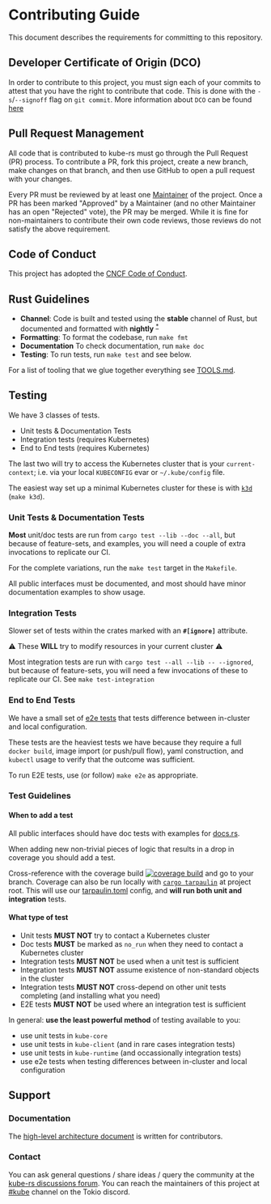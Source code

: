 <!--GENERATED FROM https://github.com/kube-rs/kube-rs/blob/master/CONTRIBUTING.md - CHANGES MUST BE MADE THERE -->
# Contributing Guide

This document describes the requirements for committing to this repository.

## Developer Certificate of Origin (DCO)

In order to contribute to this project, you must sign each of your commits to attest that you have the right to contribute that code.
This is done with the `-s`/`--signoff` flag on `git commit`.
More information about `DCO` can be found [here](https://developercertificate.org/)

## Pull Request Management

All code that is contributed to kube-rs must go through the Pull Request (PR) process.
To contribute a PR, fork this project, create a new branch, make changes on that branch, and then use GitHub to open a pull request with your changes.

Every PR must be reviewed by at least one [Maintainer](./maintainers.md) of the project.
Once a PR has been marked "Approved" by a Maintainer (and no other Maintainer has an open "Rejected" vote), the PR may be merged.
While it is fine for non-maintainers to contribute their own code reviews, those reviews do not satisfy the above requirement.

## Code of Conduct

This project has adopted the [CNCF Code of
Conduct](https://github.com/cncf/foundation/blob/master/code-of-conduct.md).

## Rust Guidelines

- **Channel**: Code is built and tested using the **stable** channel of Rust, but documented and formatted with **nightly** <sup>[*](https://github.com/kube-rs/kube-rs/issues/707)</sup>
- **Formatting**: To format the codebase, run `make fmt`
- **Documentation** To check documentation, run `make doc`
- **Testing**: To run tests, run `make test` and see below.

For a list of tooling that we glue together everything see [TOOLS.md](https://kube.rs/tools/).

## Testing

We have 3 classes of tests.

- Unit tests & Documentation Tests
- Integration tests (requires Kubernetes)
- End to End tests (requires Kubernetes)

The last two will try to access the Kubernetes cluster that is your `current-context`; i.e. via your local `KUBECONFIG` evar or `~/.kube/config` file.

The easiest way set up a minimal Kubernetes cluster for these is with [`k3d`](https://k3d.io/) (`make k3d`).

### Unit Tests & Documentation Tests

**Most** unit/doc tests are run from `cargo test --lib --doc --all`, but because of feature-sets, and examples, you will need a couple of extra invocations to replicate our CI.

For the complete variations, run the `make test` target in the `Makefile`.

All public interfaces must be documented, and most should have minor documentation examples to show usage.

### Integration Tests

Slower set of tests within the crates marked with an **`#[ignore]`** attribute.

:warning: These  **WILL** try to modify resources in your current cluster :warning:

Most integration tests are run with `cargo test --all --lib -- --ignored`, but because of feature-sets, you will need a few invocations of these to replicate our CI. See `make test-integration`

### End to End Tests

We have a small set of [e2e tests](https://github.com/kube-rs/kube-rs/tree/master/e2e) that tests difference between in-cluster and local configuration.

These tests are the heaviest tests we have because they require a full `docker build`, image import (or push/pull flow), yaml construction, and `kubectl` usage to verify that the outcome was sufficient.

To run E2E tests, use (or follow) `make e2e` as appropriate.

### Test Guidelines

#### When to add a test

All public interfaces should have doc tests with examples for [docs.rs](https://docs.rs/kube).

When adding new non-trivial pieces of logic that results in a drop in coverage you should add a test.

Cross-reference with the coverage build [![coverage build](https://codecov.io/gh/kube-rs/kube-rs/branch/master/graph/badge.svg?token=9FCqEcyDTZ)](https://codecov.io/gh/kube-rs/kube-rs) and go to your branch. Coverage can also be run locally with [`cargo tarpaulin`](https://github.com/xd009642/tarpaulin) at project root. This will use our [tarpaulin.toml](./tarpaulin.toml) config, and **will run both unit and integration** tests.

#### What type of test

- Unit tests **MUST NOT** try to contact a Kubernetes cluster
- Doc tests **MUST** be marked as `no_run` when they need to contact a Kubernetes cluster
- Integration tests **MUST NOT** be used when a unit test is sufficient
- Integration tests **MUST NOT** assume existence of non-standard objects in the cluster
- Integration tests **MUST NOT** cross-depend on other unit tests completing (and installing what you need)
- E2E tests **MUST NOT** be used where an integration test is sufficient

In general: **use the least powerful method** of testing available to you:

- use unit tests in `kube-core`
- use unit tests in `kube-client` (and in rare cases integration tests)
- use unit tests in `kube-runtime` (and occassionally integration tests)
- use e2e tests when testing differences between in-cluster and local configuration

## Support
### Documentation
The [high-level architecture document](./architecture.md) is written for contributors.

### Contact
You can ask general questions / share ideas / query the community at the [kube-rs discussions forum](https://github.com/kube-rs/kube-rs/discussions).
You can reach the maintainers of this project at [#kube](https://discord.gg/tokio) channel on the Tokio discord.
